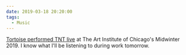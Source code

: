 ```yaml
---
date: 2019-03-18 20:20:00
tags:
  - Music
---
```


[Tortoise performed TNT live](https://www.youtube.com/watch?v=EwJf5fw57Yo) at The Art Institute of Chicago's Midwinter 2019. I know what I'll be listening to during work tomorrow.
